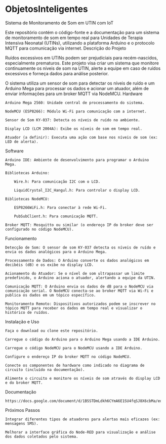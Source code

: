 # ObjetosInteligentes
Sistema de Monitoramento de Som em UTIN com IoT

Este repositório contém o código-fonte e a documentação para um sistema de monitoramento de som em tempo real para Unidades de Terapia Intensiva Neonatal (UTINs), utilizando a plataforma Arduino e o protocolo MQTT para comunicação via internet.
Descrição do Projeto

Ruídos excessivos em UTINs podem ser prejudiciais para recém-nascidos, especialmente prematuros. Este projeto visa criar um sistema que monitore continuamente os níveis de som na UTIN, alerte a equipe em caso de ruídos excessivos e forneça dados para análise posterior.

O sistema utiliza um sensor de som para detectar os níveis de ruído e um Arduino Mega para processar os dados e acionar um atuador, além de enviar informações para um broker MQTT via NodeMCU.
Hardware

    Arduino Mega 2560: Unidade central de processamento do sistema.

    NodeMCU (ESP8266): Módulo Wi-Fi para comunicação com a internet.

    Sensor de Som KY-037: Detecta os níveis de ruído no ambiente.

    Display LCD (LCM 2004A): Exibe os níveis de som em tempo real.

    Atuador (a definir): Executa uma ação com base nos níveis de som (ex: LED de alerta).

Software

    Arduino IDE: Ambiente de desenvolvimento para programar o Arduino Mega.

    Bibliotecas Arduino:

        Wire.h: Para comunicação I2C com o LCD.

        LiquidCrystal_I2C_Hangul.h: Para controlar o display LCD.

    Bibliotecas NodeMCU:

        ESP8266WiFi.h: Para conectar à rede Wi-Fi.

        PubSubClient.h: Para comunicação MQTT.

    Broker MQTT: Mosquitto ou similar (o endereço IP do broker deve ser configurado no código NodeMCU).

Funcionamento

    Detecção de Som: O sensor de som KY-037 detecta os níveis de ruído e envia os dados analógicos para o Arduino Mega.

    Processamento de Dados: O Arduino converte os dados analógicos em decibéis (dB) e os exibe no display LCD.

    Acionamento do Atuador: Se o nível de som ultrapassar um limite predefinido, o Arduino aciona o atuador, alertando a equipe da UTIN.

    Comunicação MQTT: O Arduino envia os dados de dB para o NodeMCU via comunicação serial. O NodeMCU conecta-se ao broker MQTT via Wi-Fi e publica os dados em um tópico específico.

    Monitoramento Remoto: Dispositivos autorizados podem se inscrever no tópico MQTT para receber os dados em tempo real e visualizar o histórico de ruídos.

Instalação e Uso

    Faça o download ou clone este repositório.

    Carregue o código do Arduino para o Arduino Mega usando a IDE Arduino.

    Carregue o código NodeMCU para o NodeMCU usando a IDE Arduino.

    Configure o endereço IP do broker MQTT no código NodeMCU.

    Conecte os componentes de hardware como indicado no diagrama de circuito (incluído na documentação).

    Alimente o circuito e monitore os níveis de som através do display LCD e do broker MQTT.

Documentação

	https://docs.google.com/document/d/1BSSTDmLdkh6CYmA6E1SU4fqSJ8X6cbMa/edit

Próximos Passos

    Integrar diferentes tipos de atuadores para alertas mais eficazes (ex: mensagens SMS).

    Melhorar a interface gráfica do Node-RED para visualização e análise dos dados coletados pelo sistema.